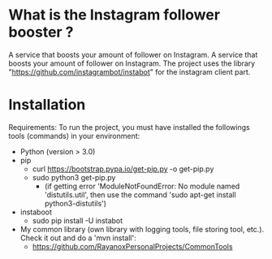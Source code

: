 # What is the Instagram follower booster ?

A service that boosts your amount of follower on Instagram. A service that boosts your amount of follower on Instagram. The project uses the library "https://github.com/instagrambot/instabot" for the instagram client part.

# Installation

Requirements: To run the project, you must have installed the followings tools (commands) in your environment:
 - Python (version > 3.0)
 - pip 
	- curl https://bootstrap.pypa.io/get-pip.py -o get-pip.py
	- sudo python3 get-pip.py
		- (if getting error 'ModuleNotFoundError: No module named 'distutils.util', then use the command 'sudo apt-get install python3-distutils')
 - instaboot
	- sudo pip install -U instabot
 - My common library (own library with logging tools, file storing tool, etc.). Check it out and do a 'mvn install':
 	- https://github.com/RayanoxPersonalProjects/CommonTools

